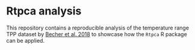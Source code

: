 # Rtpca analysis
This repository contains a reproducible analysis of the temperature range TPP dataset by [Becher et al. 2018](https://www.sciencedirect.com/science/article/pii/S0092867418303854) to showcase how the `Rtpca` R package can be applied. 
